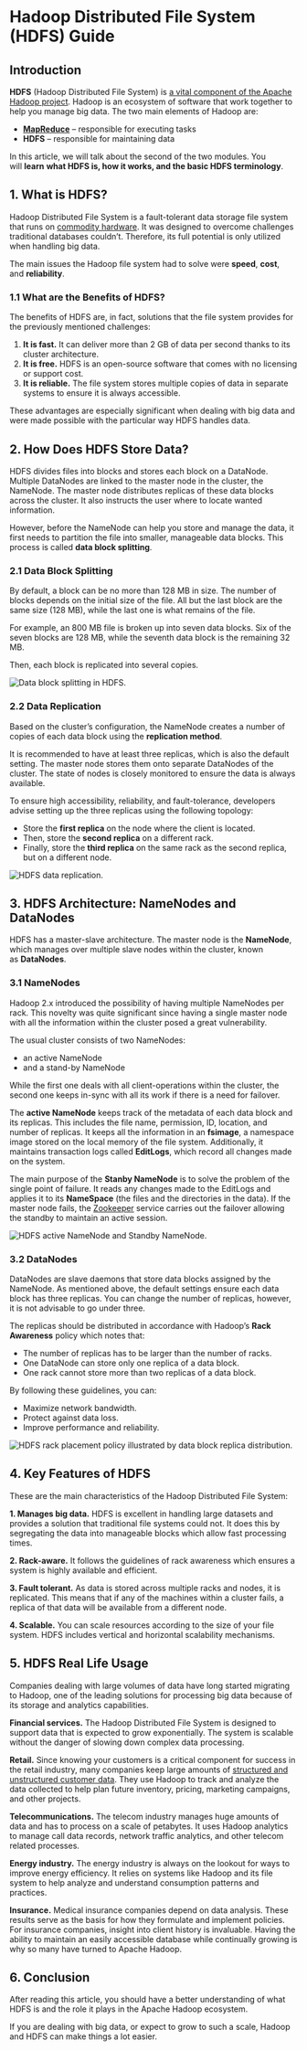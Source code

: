 # Hadoop Distributed File System (HDFS) Guide

## Introduction

**HDFS** (Hadoop Distributed File System) is [a vital component of the Apache Hadoop project](https://phoenixnap.com/kb/apache-hadoop-architecture-explained). Hadoop is an ecosystem of software that work together to help you manage big data. The two main elements of Hadoop are:

- [**MapReduce**](https://phoenixnap.com/kb/hadoop-mapreduce) – responsible for executing tasks
- **HDFS** – responsible for maintaining data

In this article, we will talk about the second of the two modules. You will **learn** **what HDFS is, how it works, and the basic HDFS terminology**.



## 1. What is HDFS?

Hadoop Distributed File System is a fault-tolerant data storage file system that runs on [commodity hardware](https://phoenixnap.com/glossary/commodity-hardware). It was designed to overcome challenges traditional databases couldn’t. Therefore, its full potential is only utilized when handling big data.

The main issues the Hadoop file system had to solve were **speed**, **cost**, and **reliability**.

### 1.1 What are the Benefits of HDFS?

The benefits of HDFS are, in fact, solutions that the file system provides for the previously mentioned challenges:

1. **It is fast.** It can deliver more than 2 GB of data per second thanks to its cluster architecture.
2. **It is free.** HDFS is an open-source software that comes with no licensing or support cost.
3. **It is reliable.** The file system stores multiple copies of data in separate systems to ensure it is always accessible.

These advantages are especially significant when dealing with big data and were made possible with the particular way HDFS handles data.

## 2. How Does HDFS Store Data?

HDFS divides files into blocks and stores each block on a DataNode. Multiple DataNodes are linked to the master node in the cluster, the NameNode. The master node distributes replicas of these data blocks across the cluster. It also instructs the user where to locate wanted information.

However, before the NameNode can help you store and manage the data, it first needs to partition the file into smaller, manageable data blocks. This process is called **data block splitting**.

### 2.1 Data Block Splitting

By default, a block can be no more than 128 MB in size. The number of blocks depends on the initial size of the file. All but the last block are the same size (128 MB), while the last one is what remains of the file.

For example, an 800 MB file is broken up into seven data blocks. Six of the seven blocks are 128 MB, while the seventh data block is the remaining 32 MB.

Then, each block is replicated into several copies.

![Data block splitting in HDFS.](https://phoenixnap.com/kb/wp-content/uploads/2021/04/data-block-splitting-in-hdfs.png)

### 2.2 Data Replication

Based on the cluster’s configuration, the NameNode creates a number of copies of each data block using the **replication method**.

It is recommended to have at least three replicas, which is also the default setting. The master node stores them onto separate DataNodes of the cluster. The state of nodes is closely monitored to ensure the data is always available.

To ensure high accessibility, reliability, and fault-tolerance, developers advise setting up the three replicas using the following topology:

- Store the **first replica** on the node where the client is located.
- Then, store the **second replica** on a different rack.
- Finally, store the **third replica** on the same rack as the second replica, but on a different node.

![HDFS data replication.](https://phoenixnap.com/kb/wp-content/uploads/2021/04/hdfs-data-replication.png)

## 3. HDFS Architecture: NameNodes and DataNodes

HDFS has a master-slave architecture. The master node is the **NameNode**, which manages over multiple slave nodes within the cluster, known as **DataNodes**.

### 3.1 NameNodes

Hadoop 2.x introduced the possibility of having multiple NameNodes per rack. This novelty was quite significant since having a single master node with all the information within the cluster posed a great vulnerability.

The usual cluster consists of two NameNodes:

- an active NameNode
- and a stand-by NameNode

While the first one deals with all client-operations within the cluster, the second one keeps in-sync with all its work if there is a need for failover.

The **active NameNode** keeps track of the metadata of each data block and its replicas. This includes the file name, permission, ID, location, and number of replicas. It keeps all the information in an **fsimage**, a namespace image stored on the local memory of the file system. Additionally, it maintains transaction logs called **EditLogs**, which record all changes made on the system.

The main purpose of the **Stanby NameNode** is to solve the problem of the single point of failure. It reads any changes made to the EditLogs and applies it to its **NameSpace** (the files and the directories in the data). If the master node fails, the [Zookeeper](https://phoenixnap.com/kb/install-apache-zookeeper) service carries out the failover allowing the standby to maintain an active session.

![HDFS active NameNode and Standby NameNode.](https://phoenixnap.com/kb/wp-content/uploads/2021/04/namenode-and-standby.png)

### 3.2 DataNodes

DataNodes are slave daemons that store data blocks assigned by the NameNode. As mentioned above, the default settings ensure each data block has three replicas. You can change the number of replicas, however, it is not advisable to go under three.

The replicas should be distributed in accordance with Hadoop’s **Rack Awareness** policy which notes that:

- The number of replicas has to be larger than the number of racks.
- One DataNode can store only one replica of a data block.
- One rack cannot store more than two replicas of a data block.

By following these guidelines, you can:

- Maximize network bandwidth.
- Protect against data loss.
- Improve performance and reliability.

![HDFS rack placement policy illustrated by data block replica distribution.](https://phoenixnap.com/kb/wp-content/uploads/2021/04/rack-placmement-policy-hdfs-e1597777931262.png)

## 4. Key Features of HDFS

These are the main characteristics of the Hadoop Distributed File System:

**1. Manages big data.** HDFS is excellent in handling large datasets and provides a solution that traditional file systems could not. It does this by segregating the data into manageable blocks which allow fast processing times.

**2. Rack-aware.** It follows the guidelines of rack awareness which ensures a system is highly available and efficient.

**3. Fault tolerant.** As data is stored across multiple racks and nodes, it is replicated. This means that if any of the machines within a cluster fails, a replica of that data will be available from a different node.

**4. Scalable.** You can scale resources according to the size of your file system. HDFS includes vertical and horizontal scalability mechanisms.

## 5. HDFS Real Life Usage

Companies dealing with large volumes of data have long started migrating to Hadoop, one of the leading solutions for processing big data because of its storage and analytics capabilities.

**Financial services.** The Hadoop Distributed File System is designed to support data that is expected to grow exponentially. The system is scalable without the danger of slowing down complex data processing.

**Retail.** Since knowing your customers is a critical component for success in the retail industry, many companies keep large amounts of [structured and unstructured customer data](https://phoenixnap.com/kb/structured-vs-unstructured-data). They use Hadoop to track and analyze the data collected to help plan future inventory, pricing, marketing campaigns, and other projects.

**Telecommunications.** The telecom industry manages huge amounts of data and has to process on a scale of petabytes. It uses Hadoop analytics to manage call data records, network traffic analytics, and other telecom related processes.

**Energy industry.** The energy industry is always on the lookout for ways to improve energy efficiency. It relies on systems like Hadoop and its file system to help analyze and understand consumption patterns and practices.

**Insurance.** Medical insurance companies depend on data analysis. These results serve as the basis for how they formulate and implement policies. For insurance companies, insight into client history is invaluable. Having the ability to maintain an easily accessible database while continually growing is why so many have turned to Apache Hadoop.

## 6. Conclusion

After reading this article, you should have a better understanding of what HDFS is and the role it plays in the Apache Hadoop ecosystem.

If you are dealing with big data, or expect to grow to such a scale, Hadoop and HDFS can make things a lot easier.

